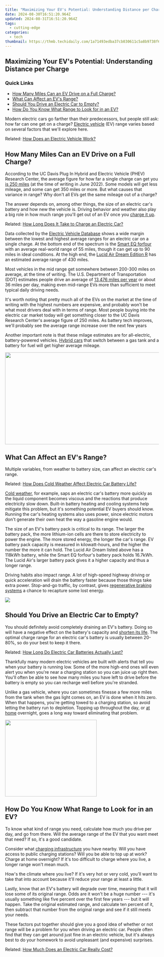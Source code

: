 ```yaml
---
title: "Maximizing Your EV's Potential: Understanding Distance per Charge"
date: 2024-08-30T16:51:20.964Z
updated: 2024-08-31T16:51:20.964Z
tags:
  - cutting-edge
categories:
  - tech
thumbnail: https://thmb.techidaily.com/1a71493edba37cb030611c5a8b9738f6d63a9069f2561431aa2bb888dda851d0.jpg
---
```


## Maximizing Your EV's Potential: Understanding Distance per Charge

### Quick Links

* [How Many Miles Can an EV Drive on a Full Charge?](https://android-pokemon-go.techidaily.com/how-to-use-pokemon-emerald-master-ball-cheat-on-tecno-phantom-v-fold-drfone-by-drfone-virtual-android/)
* [What Can Affect an EV's Range?](https://desktop-recording.techidaily.com/2024-approved-cultivate-connections-top-10-agrigames-for-gathering-pals/)
* [Should You Drive an Electric Car to Empty?](https://video-screen-grab.techidaily.com/seamless-integration-using-your-switch-pro-controller-to-dominate-on-steam-for-2024/)
* [How Do You Know What Range to Look for in an EV?](https://video-screen-grab.techidaily.com/new-ezvid-video-recorder-review/)

 Modern electric cars go farther than their predecessors, but people still ask: how far can one get on a charge? [Electric vehicle](https://instagram-video-recordings.techidaily.com/new-2024-approved-heres-what-you-dont-know-about-instagram-story-viewer2/) (EV) range varies based on several factors that we'll explore here.

Related: [How Does an Electric Vehicle Work?](https://instagram-video-recordings.techidaily.com/new-2024-approved-heres-what-you-dont-know-about-instagram-story-viewer2/) 

##  How Many Miles Can an EV Drive on a Full Charge?

 According to the UC Davis Plug In Hybrid and Electric Vehicle (PHEV) Research Center, the average figure for how far a single charge can get you [is 250 miles](https://phev.ucdavis.edu/about/faq-phev/#:~:text=Most%20early%20electric%20vehicles%20%28about,350%20miles%20on%20a%20charge.) (at the time of writing in June 2022). Some models will get less mileage, and some can get 350 miles or more. But what causes that variance in range? Why don't all EVs get the same mileage out of a charge?

 The answer depends on, among other things, the size of an electric car's battery and how new the vehicle is. Driving behavior and weather also play a big role in how much range you'll get out of an EV once you [charge it up](https://media-tips.techidaily.com/step-by-step-guide-effortlessly-cut-your-mp3s-with-our-online-audio-editor/).

Related: [How Long Does It Take to Charge an Electric Car?](https://media-tips.techidaily.com/step-by-step-guide-effortlessly-cut-your-mp3s-with-our-online-audio-editor/) 

 Data collected by the [Electric Vehicle Database](https://ev-database.org/imp/cheatsheet/range-electric-car) shows a wide margin between the lowest and highest average ranges for an electric car on a single charge. At the bottom end of the spectrum is the [Smart EQ forfour](https://ev-database.org/imp/car/1232/Smart-EQ-forfour) with an average real-world range of 55 miles, though it can get up to 90 miles in ideal conditions. At the high end, the [Lucid Air Dream Edition R](https://ev-database.org/imp/car/1696/Lucid-Air-Dream-Edition-R) has an estimated average range of 430 miles.

 Most vehicles in the mid range get somewhere between 200-300 miles on average, at the time of writing. The U.S. Department of Transportation (DOT) estimates people drive an average of [13,476 miles per year](https://www.fhwa.dot.gov/ohim/onh00/bar8.htm) or about 36 miles per day, making even mid-range EVs more than sufficient to meet typical daily driving needs.

 It's worth noting that pretty much all of the EVs on the market at the time of writing with the highest numbers are expensive, and probably won't be what most drivers deal with in terms of range. Most people buying into the electric car market today will get something closer to the UC Davis Research Center's average figure of 250 miles. As battery tech improves, we'll probably see the average range increase over the next few years

 Another important note is that these milage estimates are for all-electric, battery-powered vehicles. [Hybrid cars](https://facebook-video-files.techidaily.com/updated-instagram-video-tricks-uncovered-for-2024/) that switch between a gas tank and a battery for fuel will get higher average mileage.

<!-- affiliate ads begin -->
<a href="https://aofit.pxf.io/c/5597632/1399701/16396" target="_top" id="1399701"><img src="//a.impactradius-go.com/display-ad/16396-1399701" border="0" alt="" width="960" height="300"/></a><img height="0" width="0" src="https://imp.pxf.io/i/5597632/1399701/16396" style="position:absolute;visibility:hidden;" border="0" />
<!-- affiliate ads end -->
##  What Can Affect an EV's Range?

 Multiple variables, from weather to battery size, can affect an electric car's range.

Related: [How Does Cold Weather Affect Electric Car Battery Life?](https://pokemon-go-android.techidaily.com/in-2024-9-mind-blowing-tricks-to-hatch-eggs-in-pokemon-go-without-walking-on-poco-x5-pro-drfone-by-drfone-virtual-android/) 

[Cold weather](https://pokemon-go-android.techidaily.com/in-2024-9-mind-blowing-tricks-to-hatch-eggs-in-pokemon-go-without-walking-on-poco-x5-pro-drfone-by-drfone-virtual-android/), for example, saps an electric car's battery more quickly as the liquid component becomes viscous and the reactions that produce electricity slow down. Built-in battery heating and cooling systems help mitigate this problem, but it's something potential EV buyers should know. Running the car's heating systems also uses power, since electric motors don't generate their own heat the way a gasoline engine would.

 The size of an EV's battery pack is critical to its range. The larger the battery pack, the more lithium-ion cells are there to store electricity to power the engine. The more stored energy, the longer the car's range. EV battery pack capacity is measured in kilowatt-hours, and the higher the number the more it can hold. The Lucid Air Dream listed above has a 118kWh battery, while the Smart EQ forfour's battery pack holds 16.7kWh. The Lucid Air's larger battery pack gives it a higher capacity and thus a longer range.

 Driving habits also impact range. A lot of high-speed highway driving or quick acceleration will drain the battery faster because those things take extra power. Stop-and-go traffic, by contrast, gives [regenerative braking systems](https://tech-hub.techidaily.com/exploring-the-functionality-of-hugging-face-in-ai/) a chance to recapture some lost energy.

<!-- affiliate ads begin -->
<a href="https://estore.macxdvd.com/order/checkout.php?PRODS=4526659&QTY=1&AFFILIATE=108875&CART=1"><img src="https://www.macxdvd.com/affiliate/new-banner/vcp-500x500.jpg" border="0"></a>
<!-- affiliate ads end -->
##  Should You Drive an Electric Car to Empty?

 You should definitely avoid completely draining an EV's battery. Doing so will have a negative effect on the battery's capacity and [shorten its life](https://win-howtos.techidaily.com/bluetooth-connection-issues-how-to-restore-your-mouses-functionality-on-windows-pcs/). The optimal charge range for an electric car's battery is usually between 20-80%, so do your best to keep it there.

Related: [How Long Do Electric Car Batteries Actually Last?](https://win-howtos.techidaily.com/bluetooth-connection-issues-how-to-restore-your-mouses-functionality-on-windows-pcs/) 

 Thankfully many modern electric vehicles are built with alerts that tell you when your battery is running low. Some of the more high-end ones will even alert you when you're near a charging station so you can juice up right then. You'll often be able to see how many miles you have left to drive before the battery is empty so you can recharge well before you're stranded.

 Unlike a gas vehicle, where you can sometimes finesse a few more miles from the tank when the gas light comes on, an EV is done when it hits zero. When that happens, you're getting towed to a charging station, so avoid letting the battery run to depletion. Topping up throughout the day, or [at home](https://tech-recovery.techidaily.com/most-enjoyable-kid-approved-movies-available-on-netflix/) overnight, goes a long way toward eliminating that problem.

<!-- affiliate ads begin -->
<a href="https://printrendy.pxf.io/c/5597632/1453720/17020" target="_top" id="1453720"><img src="//a.impactradius-go.com/display-ad/17020-1453720" border="0" alt="" width="300" height="250"/></a><img height="0" width="0" src="https://imp.pxf.io/i/5597632/1453720/17020" style="position:absolute;visibility:hidden;" border="0" />
<!-- affiliate ads end -->
##  How Do You Know What Range to Look for in an EV?

 To know what kind of range you need, calculate how much you drive per day, and go from there. Will the average range of the EV that you want meet that need? If so, it's a good candidate.

 Consider what [charging infrastructure](https://fox-friendly.techidaily.com/2024-approved-11-ultimate-phantom-4-accessories-to-purchase/) you have nearby. Will you have access to public charging stations? Will you be able to top up at work? Charge at home overnight? If it's too difficult to charge where you live, a longer range won't mean much.

 How's the climate where you live? If it's very hot or very cold, you'll want to take that into account because it'll reduce your range at least a little.

 Lastly, know that an EV's battery will degrade over time, meaning that it will lose some of its original range. Odds are it won't be a huge number --- it's usually something like five percent over the first few years --- but it will happen. Take the original estimated range, and calculate ten percent of it, then subtract that number from the original range and see if it still meets your needs.

 These factors put together should give you a good idea of whether or not range will be a problem for you when driving an electric car. People often find that they can get around just fine in an electric vehicle, but it's always best to do your homework to avoid unpleasant (and expensive) surprises.

Related: [How Much Does an Electric Car Really Cost?](https://activate-lock.techidaily.com/a-comprehensive-guide-to-icloud-unlock-from-apple-iphone-11-pro-online-by-drfone-ios/)

<ins class="adsbygoogle"
     style="display:block"
     data-ad-format="autorelaxed"
     data-ad-client="ca-pub-7571918770474297"
     data-ad-slot="1223367746"></ins>



<ins class="adsbygoogle"
     style="display:block"
     data-ad-client="ca-pub-7571918770474297"
     data-ad-slot="8358498916"
     data-ad-format="auto"
     data-full-width-responsive="true"></ins>


